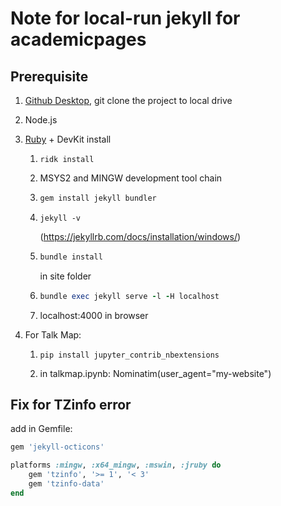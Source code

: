 # Note for local-run jekyll for academicpages

## Prerequisite

1. [Github Desktop](https://desktop.github.com/ "Github Desktop"), git clone the project to local drive
2. Node.js
3. [Ruby](https://rubyinstaller.org/downloads/ "Ruby Installer") + DevKit install

   1. ```
      ridk install
      ```
   2. MSYS2 and MINGW development tool chain
   3. ```ruby
      gem install jekyll bundler
      ```
   4. ```
      jekyll -v
      ```

      (https://jekyllrb.com/docs/installation/windows/)
   5. ```ruby
      bundle install
      ```

      in site folder
   6. ```ruby
      bundle exec jekyll serve -l -H localhost
      ```
   7. localhost:4000 in browser
4. For Talk Map:

   1. ```
      pip install jupyter_contrib_nbextensions
      ```
   2. in talkmap.ipynb: Nominatim(user_agent="my-website")

## Fix for TZinfo error

add in Gemfile:

```ruby
gem 'jekyll-octicons'
```

```ruby
platforms :mingw, :x64_mingw, :mswin, :jruby do  
	gem 'tzinfo', '>= 1', '< 3'  
	gem 'tzinfo-data'
end
```
